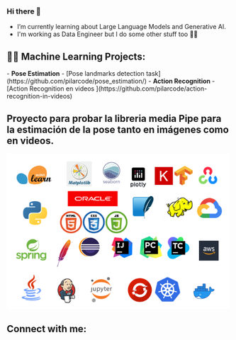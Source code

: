 ### Hi there 👋
-  I’m currently learning about Large Language Models and Generative AI.
-  I'm working as Data Engineer but I do some other stuff too 👩‍💻

<h2>👨‍💻 Machine Learning Projects:</h2>
- <b> Pose Estimation</b>
  - [Pose landmarks detection task](https://github.com/pilarcode/pose_estimation/)
- <b> Action Recognition </b>
  - [Action Recognition en videos ](https://github.com/pilarcode/action-recognition-in-videos)

Proyecto para probar la libreria media Pipe para la estimación de la pose tanto en imágenes como en videos.
  -
</h4>
<p align="center">
  <img src="https://github.com/pilarcode/pilarcode/blob/main/images/tools.png">
</p>

<h2>  Connect with me:</h2>
<img align="left" alt="" width="22px" src="https://cdn.jsdelivr.net/npm/simple-icons@v3/icons/twitter.svg" />
<img align="left" alt="" width="22px" src="https://cdn.jsdelivr.net/npm/simple-icons@v3/icons/linkedin.svg" />
<img align="left" alt="" width="22px" src="https://cdn.jsdelivr.net/npm/simple-icons@v3/icons/instagram.svg" />
